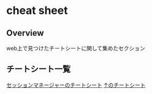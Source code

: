 # cheat sheet

## Overview

web上で見つけたチートシートに関して集めたセクション

## チートシート一覧

[セッションマネージャーのチートシート](https://cheatsheetseries.owasp.org/cheatsheets/Session_Management_Cheat_Sheet.html)
[↑のチートシート](https://github.com/OWASP/CheatSheetSeries)

